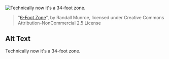 ![Technically now it's a 34-foot zone.](https://imgs.xkcd.com/comics/6_foot_zone.png)
> "[6-Foot Zone](https://xkcd.com/2286/)", by Randall Munroe, licensed under Creative Commons Attribution-NonCommercial 2.5 License

## Alt Text
Technically now it's a 34-foot zone.
